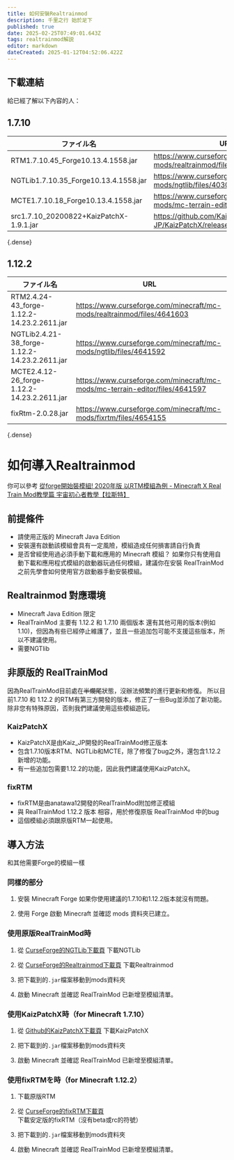 ```yaml
---
title: 如何安裝Realtrainmod
description: 千里之行 始於足下
published: true
date: 2025-02-25T07:49:01.643Z
tags: realtrainmod解説
editor: markdown
dateCreated: 2025-01-12T04:52:06.422Z
---
```


## 下載連結

給已經了解以下內容的人：

## 1.7.10
| ファイル名                                | URL                                                                          |
| --------------------------------------- | ---------------------------------------------------------------------------- |
| RTM1.7.10.45_Forge10.13.4.1558.jar      | https://www.curseforge.com/minecraft/mc-mods/realtrainmod/files/6221539      |
| NGTLib1.7.10.35_Forge10.13.4.1558.jar   | https://www.curseforge.com/minecraft/mc-mods/ngtlib/files/4030452            |
| MCTE1.7.10.18_Forge10.13.4.1558.jar     | https://www.curseforge.com/minecraft/mc-mods/mc-terrain-editor/files/4030456 |
| src1.7.10_20200822+KaizPatchX-1.9.1.jar | https://github.com/Kai-Z-JP/KaizPatchX/releases/tag/v1.9.1                   |
{.dense}

## 1.12.2
| ファイル名                                      | URL                                                                          |
| --------------------------------------------- | ---------------------------------------------------------------------------- |
| RTM2.4.24-43_forge-1.12.2-14.23.2.2611.jar    | https://www.curseforge.com/minecraft/mc-mods/realtrainmod/files/4641603      |
| NGTLib2.4.21-38_forge-1.12.2-14.23.2.2611.jar | https://www.curseforge.com/minecraft/mc-mods/ngtlib/files/4641592            |
| MCTE2.4.12-26_forge-1.12.2-14.23.2.2611.jar   | https://www.curseforge.com/minecraft/mc-mods/mc-terrain-editor/files/4641597 |
| fixRtm-2.0.28.jar                             | https://www.curseforge.com/minecraft/mc-mods/fixrtm/files/4654155            |
{.dense}

# 如何導入Realtrainmod

你可以參考 [從forge開始裝模組! 2020年版 以RTM模組為例 - Minecraft X Real Train Mod教學篇 宇宙初心者教學【拉斯特】](https://www.youtube.com/watch?v=Hjt7WTLnjic)

## 前提條件
* 請使用正版的 Minecraft Java Edition
* 安裝還有啟動該模組會具有一定風險，模組造成任何損害請自行負責
* 是否曾經使用過必須手動下載和應用的 Minecraft 模組？
如果你只有使用自動下載和應用程式模組的啟動器玩過任何模組，建議你在安裝 RealTrainMod 之前先學會如何使用官方啟動器手動安裝模組。

## Realtrainmod 對應環境

* Minecraft Java Edition 限定
* RealTrainMod 主要有 1.12.2 和 1.7.10 兩個版本
還有其他可用的版本(例如1.10)，但因為有些已經停止維護了，並且一些追加包可能不支援這些版本，所以不建議使用。
* 需要NGTlib

## 非原版的 RealTrainMod 
因為RealTrainMod目前處在~~半爛尾~~狀態，沒辦法頻繁的進行更新和修復。
所以目前1.7.10 和 1.12.2 的RTM有第三方開發的版本，修正了一些Bug並添加了新功能。
除非您有特殊原因，否則我們建議使用這些模組遊玩。

### KaizPatchX

* KaizPatchX是由Kaiz_JP開發的RealTrainMod修正版本
* 包含1.7.10版本RTM、NGTLib和MCTE，除了修復了bug之外，還包含1.12.2新增的功能。
* 有一些追加包需要1.12.2的功能，因此我們建議使用KaizPatchX。

### fixRTM

* fixRTM是由anatawa12開發的RealTrainMod附加修正模組
* 與 RealTrainMod 1.12.2 版本 相容，用於修復原版 RealTrainMod 中的bug
* 這個模組必須跟原版RTM一起使用。

## 導入方法

和其他需要Forge的模組一樣

### 同樣的部分

1. 安裝 Minecraft Forge
 如果你使用建議的1.7.10和1.12.2版本就沒有問題。

2. 使用 Forge 啟動 Minecraft 並確認 mods 資料夾已建立。

### 使用原版RealTrainMod時

1. 從 [CurseForge的NGTLib下載頁](https://www.curseforge.com/minecraft/mc-mods/ngtlib) 下載NGTLib

2. 從 [CurseForge的Realtrainmod下載頁](https://www.curseforge.com/minecraft/mc-mods/realtrainmod) 下載Realtrainmod

3. 把下載到的`.jar`檔案移動到mods資料夾

4. 啟動 Minecraft 並確認 RealTrainMod 已新增至模組清單。

### 使用KaizPatchX時（for Minecraft 1.7.10）

1. 從 [Github的KaizPatchX下載頁](https://github.com/Kai-Z-JP/KaizPatchX) 下載KaizPatchX

3. 把下載到的`.jar`檔案移動到mods資料夾

4. 啟動 Minecraft 並確認 RealTrainMod 已新增至模組清單。

### 使用fixRTMを時（for Minecraft 1.12.2）

1. 下載原版RTM

2. 從 [CurseForge的fixRTM下載頁](https://www.curseforge.com/minecraft/mc-mods/fixrtm) 下載安定版的fixRTM（沒有beta或rc的符號）

3. 把下載到的`.jar`檔案移動到mods資料夾

4. 啟動 Minecraft 並確認 RealTrainMod 已新增至模組清單。
